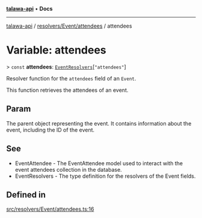 [**talawa-api**](../../../../README.md) • **Docs**

***

[talawa-api](../../../../modules.md) / [resolvers/Event/attendees](../README.md) / attendees

# Variable: attendees

\> `const` **attendees**: [`EventResolvers`](../../../../types/generatedGraphQLTypes/type-aliases/EventResolvers.md)\[`"attendees"`\]

Resolver function for the `attendees` field of an `Event`.

This function retrieves the attendees of an event.

## Param

The parent object representing the event. It contains information about the event, including the ID of the event.

## See

 - EventAttendee - The EventAttendee model used to interact with the event attendees collection in the database.
 - EventResolvers - The type definition for the resolvers of the Event fields.

## Defined in

[src/resolvers/Event/attendees.ts:16](https://github.com/PalisadoesFoundation/talawa-api/blob/a87b45a1c490c996c3a8a52e117ecbaa4742ef49/src/resolvers/Event/attendees.ts#L16)
